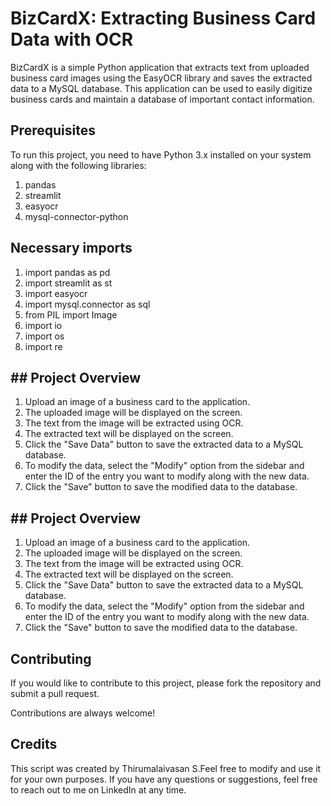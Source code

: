 
# BizCardX: Extracting Business Card Data with OCR

BizCardX is a simple Python application that extracts text from uploaded business card images using the EasyOCR library and saves the extracted data to a MySQL database. This application can be used to easily digitize business cards and maintain a database of important contact information.





## Prerequisites
To run this project, you need to have Python 3.x installed on your system along with the following libraries:
1. pandas
2. streamlit
3. easyocr
4. mysql-connector-python







## Necessary imports
1. import pandas as pd
2. import streamlit as st
3. import easyocr
4. import mysql.connector as sql
5. from PIL import Image
6. import io
7. import os
8. import re


## ## Project Overview
1. Upload an image of a business card to the application.
2. The uploaded image will be displayed on the screen.
3. The text from the image will be extracted using OCR.
4. The extracted text will be displayed on the screen.
5. Click the "Save Data" button to save the extracted data to a MySQL database.
6. To modify the data, select the "Modify" option from the sidebar and enter the ID of the entry you want to modify along with the new data.
7. Click the "Save" button to save the modified data to the database.
## ## Project Overview
1. Upload an image of a business card to the application.
2. The uploaded image will be displayed on the screen.
3. The text from the image will be extracted using OCR.
4. The extracted text will be displayed on the screen.
5. Click the "Save Data" button to save the extracted data to a MySQL database.
6. To modify the data, select the "Modify" option from the sidebar and enter the ID of the entry you want to modify along with the new data.
7. Click the "Save" button to save the modified data to the database.
## Contributing

If you would like to contribute to this project, please fork the repository and submit a pull request.

Contributions are always welcome!

## Credits
This script was created by Thirumalaivasan S.Feel free to modify and use it for your own purposes. If you have any questions or suggestions, feel free to reach out to me on LinkedIn at any time.
